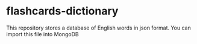 # flashcards-dictionary

This repository stores a database of English words in json format. You can import this file into MongoDB
